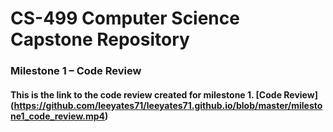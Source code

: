 # CS-499 Computer Science Capstone Repository

### Milestone 1 – Code Review

#### This is the link to the code review created for milestone 1.  [Code Review] (https://github.com/leeyates71/leeyates71.github.io/blob/master/milestone1_code_review.mp4)
